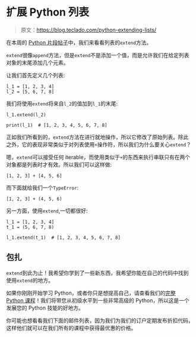 # 扩展 Python 列表

> 原文：<https://blog.teclado.com/python-extending-lists/>

在本周的 [Python 片段帖子](https://blog.teclado.com/tag/python-snippets/)中，我们来看看列表的`extend`方法。

`extend`很像`append`方法，但是`extend`不是添加一个值，而是允许我们在给定列表对象的末尾添加几个元素。

让我们首先定义几个列表:

```
l_1 = [1, 2, 3, 4]
l_2 = [5, 6, 7, 8] 
```

我们将使用`extend`将来自`l_2`的值加到`l_1`的末尾:

```
l_1.extend(l_2)

print(l_1)  # [1, 2, 3, 4, 5, 6, 7, 8] 
```

正如我们所看到的，`extend`方法在进行就地操作，所以它修改了原始列表。除此之外，它的表现非常类似于对列表使用`+`操作符，所以我们为什么要关心`extend`？

嗯，`extend`可以接受任何 iterable，而使用类似于`+`的东西来执行串联只有在两个对象都是列表时才有效。所以我们可以这样做:

```
[1, 2, 3] + [4, 5, 6] 
```

而下面就给我们一个`TypeError`:

```
[1, 2, 3] + (4, 5, 6) 
```

另一方面，使用`extend`,一切都很好:

```
l_1 = [1, 2, 3, 4]
t_1 = (5, 6, 7, 8)

l_1.extend(t_1)  # [1, 2, 3, 4, 5, 6, 7, 8] 
```

## 包扎

`extend`到此为止！我希望你学到了一些新东西，我希望你能在自己的代码中找到使用`extend`的地方。

如果你刚刚开始学习 Python，或者你只是想提高自己，请查看我们的[完整 Python 课程](https://www.udemy.com/the-complete-python-course/?couponCode=BLOGGER)！我们将带您从初级水平到一些非常高级的 Python，所以这是一个发展您的 Python 技能的好地方。

你可能也想看看我们下面的邮件列表，因为我们为我们的订户定期发布折扣代码，这样他们就可以在我们所有的课程中获得最优惠的价格。